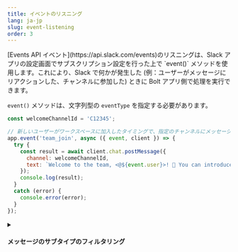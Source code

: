 ```yaml
---
title: イベントのリスニング
lang: ja-jp
slug: event-listening
order: 3
---
```


<div class="section-content">
[Events API イベント](https://api.slack.com/events)のリスニングは、Slack アプリの設定画面でサブスクリプション設定を行った上で `event()` メソッドを使用します。これにより、Slack で何かが発生した (例：ユーザーがメッセージにリアクションした、チャンネルに参加した) ときに Bolt アプリ側で処理を実行できます。

`event()` メソッドは、文字列型の `eventType` を指定する必要があります。
</div>

```javascript
const welcomeChannelId = 'C12345';

// 新しいユーザーがワークスペースに加入したタイミングで、指定のチャンネルにメッセージを送信して自己紹介を促す
app.event('team_join', async ({ event, client }) => {
  try {
    const result = await client.chat.postMessage({
      channel: welcomeChannelId,
      text: `Welcome to the team, <@${event.user}>! 🎉 You can introduce yourself in this channel.`
    });
    console.log(result);
  }
  catch (error) {
    console.error(error);
  }
});
```

<details class="secondary-wrapper" >
<summary class="section-head" markdown="0">
<h4 class="section-head">メッセージのサブタイプのフィルタリング</h4>
</summary>

<div class="secondary-content" markdown="0">
`message()` リスナーは `event('message')` と等価の機能を提供します。

イベントのサブタイプをフィルタリングしたい場合、組み込みの `matchEventSubtype()` ミドルウェアを使用できます。 `bot_message` や `message_replied` のような一般的なメッセージサブタイプの情報は、[メッセージイベントのドキュメント](https://api.slack.com/events/message#message_subtypes)を参照してください。
</div>

```javascript
// bot からのメッセージ全てと一致
app.message(subtype('bot_message'), ({ message }) => {
  console.log(`The bot user ${message.user} said ${message.text}`);
});
```

</details>
